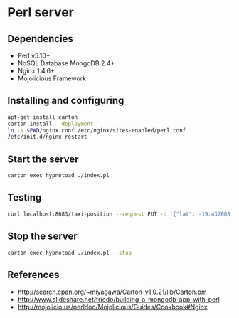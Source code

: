 # Perl server

## Dependencies
* Perl v5.10+
* NoSQL Database MongoDB 2.4+
* Nginx 1.4.6+
* Mojolicious Framework

## Installing and configuring
```bash
apt-get install carton
carton install --deployment
ln -s $PWD/nginx.conf /etc/nginx/sites-enabled/perl.conf
/etc/init.d/nginx restart
```

## Start the server
```bash
carton exec hypnotoad ./index.pl
```

## Testing
```bash
curl localhost:8083/taxi-position --request PUT -d '{"lat": -19.432608, "long": -99.133208}' -H 'Accept: application/json' -H 'Content-type: application/json'
```

## Stop the server
```bash
carton exec hypnotoad ./index.pl --stop
```

## References
* http://search.cpan.org/~miyagawa/Carton-v1.0.21/lib/Carton.pm
* http://www.slideshare.net/friedo/building-a-mongodb-app-with-perl
* http://mojolicio.us/perldoc/Mojolicious/Guides/Cookbook#Nginx

